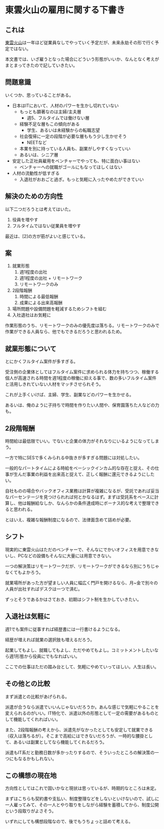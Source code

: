 # 東雲火山の雇用に関する下書き

## これは

[東雲火山](https://shinonomekazan.com)は一年ほど従業員なしでやっていく予定だが、未来永劫その形で行く予定ではない。

本文書では、いざ雇うとなった場合にどういう形態がいいか、なんとなく考えがまとまってきたので記していきたい。

## 問題意識

いくつか、思っていることがある。

- 日本はITにおいて、人材のパワーを生かし切れていない
    - もっとも顕著なのは主婦/主夫層
        - 週5、フルタイムでは働けない層
    - 経験不足な層もこの傾向がある
        - 学生、あるいは未経験からの転職志望
    - 社会復帰に一定の段階が必要な層ももう少し生かせそう
        - NEETなど
    - 本業を別に持っている人員も、副業がしやすくなっていい
    - あるいは、シニア層
- 安定した正社員雇用をベンチャーでやっても、特に面白い事はない
    - ベンチャーへの就職がゴールにもなってほしくはない
- 人材の流動性が低すぎる
    - 入退社がおおごと過ぎ。もっと気軽に入ったやめたができていい

## 解決のための方向性

以下二つだろうとは考えてはいた。

1. 役員を増やす
2. フルタイムではない従業員を増やす

最近は、[2]の方が筋がよいと感じている。

## 案

1. 就業形態
    1. 週1程度の出社
    2. 週1程度の出社 + リモートワーク
    3. リモートワークのみ
2. 2段階報酬
    1. 時間による最低報酬
    2. 成果による出来高報酬
3. 場所問題や設備問題を軽減するためシフトを組む
4. 入社退社はお気軽に

作業形態のうち、リモートワークのみの優先度は落ちる。リモートワークのみで作業ができる人員なら、他でもできるだろうと思われるため。

## 就業形態について

とにかくフルタイム案件が多すぎる。

受注側の企業体としてはフルタイム案件に求められる体力を持ちつつ、稼働する個人が高速される時間を週1程度の稼働に抑える事で、数の多いフルタイム案件と活用しきれていない人材をマッチさせられそう。

これが上手くいけば、主婦、学生、副業などのパワーを生かせる。

あるいは、俺のように子持ちで時間を作りたい人間や、保育園落ちた人などの力も。

## 2段階報酬

時間給は最低限でいい。でないと企業の体力がそれなりにいるようになってしまう。

一方で特にSESで多くみられる中抜きが多すぎる問題には対処したい。

一般的なパートタイムによる時給をベーシックインカム的な存在と捉え、その仕事が生んだ事業の利益を出来高と捉えて、正しく報酬に還元できるようにしたい。

自社ものの場合やバックオフィス業務は計算が複雑になるが、受託であれば妥当なパーセンテージを見つけられれば何とかなるはず。まずは受託系をベースに計算し、他は報酬給なしか、なんらかの条件達成時にボーナス的な考えで整理できると思われる。

とはいえ、複雑な報酬制度になるので、法律面含めて詰めが必要。

## シフト

現実的に東雲火山はただのベンチャーで、そんなにでかいオフィスを用意できないし、PCなどの設備もそんなに大量には用意できない。

一つの解決策はリモートワークだが、リモートワークができるなら別にうちじゃなくてもよかろう。

就業場所があった方が望ましい人員に幅広く門戸を開けるなら、月~金で別々の人員が出社すればデスクは一つで済む。

ずっとそうであるかはさておき、初期はシフト制を生かしていきたい。

## 入退社は気軽に

週1でも案件に従事すれば経歴書には一行書けるようになる。

経歴が増えれば就業の選択肢も増えるだろう。

起業してもよし、就職してもよし、ただやめてもよし。コミットメントしたいなら週1形態から役員にでもなればいい。

ここでの仕事はただの踏み台として、気軽にやめていってほしい。人生は長い。

## その他との比較

まず派遣との比較があげられる。

派遣が合うなら派遣でいいんじゃないだろうか。あんな感じで気軽にやることを変えられるのがいい。IT特化で、派遣以外の形態として一定の需要があるものとして機能してくれればいい。

また、2段階報酬の考えから、派遣先がなかったとしても安定して就業できる（収入は落ちるが）。そこまで高給にはできないだろうが、一時的な腰掛として、あるいは副業としてなら機能してくれるだろう。

派遣もIT系だと勤務日数が多かったりするので、そういったところの解決策の一つにもなるかもしれない。

## この構想の現在地

方向性としてはこれで固いかなと現状は思っているが、時期的なところは未定。

まずはこちらも契約書や支払い、制度整理などをしないといけないので、試しに一人雇ってみて、その一人とやり取りをしながら経験を蓄積してから、制度公開という段取りがよさそう。

いずれにしても構想段階なので、後でもうちょっと詰めて考える。